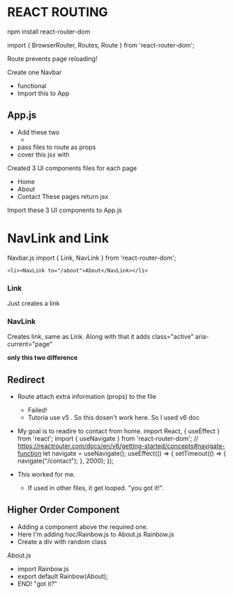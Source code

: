 # REACT ROUTING

npm install react-router-dom

import { BrowserRouter, Routes, Route } from 'react-router-dom';

Route prevents page reloading!

Create one Navbar

- functional
- Import this to App

## App.js

- Add these two
  - <Routes> <Route />
- pass files to route as props
- cover this jsx with <BrowserRouter>

Created 3 UI components files for each page

- Home
- About
- Contact
  These pages return jsx

Import these 3 UI components to App.js

# NavLink and Link

Navbar.js
import { Link, NavLink } from 'react-router-dom';

    <li><NavLink to="/about">About</NavLink></li>

### Link

Just creates a link

### NavLink

Creates link, same as Link. Along with that it adds class="active" aria-current="page"

**only this two difference**

## Redirect

- Route attach extra information (props) to the file

  - Failed!
  - Tutoria use v5 . So this dosen't work here. So I used v6 doc

- My goal is to readire to contact from home.
  import React, { useEffect } from 'react';
  import { useNavigate } from 'react-router-dom';
  // https://reactrouter.com/docs/en/v6/getting-started/concepts#navigate-function
  let navigate = useNavigate();
  useEffect(() => {
  setTimeout(() => {
  navigate("/contact");
  }, 2000);
  });

- This worked for me.
  - If used in other files, it get looped. "you got it!".

## Higher Order Component

- Adding a component above the required one.
- Here I'm adding hoc/Rainbow.js to About.js
  Rainbow.js
- Create a div with random class

About.js

- import Rainbow.js
- export default Rainbow(About);
- END! "got it?"
